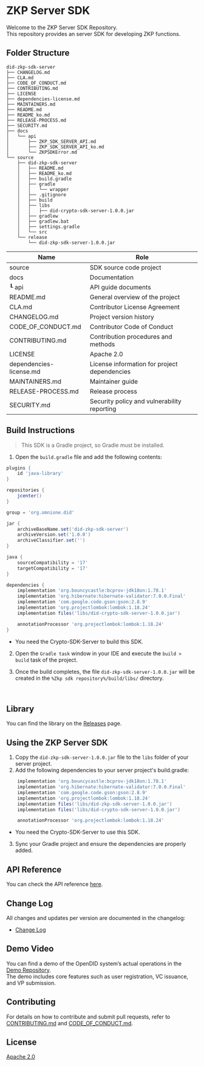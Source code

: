 # ZKP Server SDK

Welcome to the ZKP Server SDK Repository.  
This repository provides an server SDK for developing ZKP functions.

## Folder Structure
```
did-zkp-sdk-server
├── CHANGELOG.md
├── CLA.md
├── CODE_OF_CONDUCT.md
├── CONTRIBUTING.md
├── LICENSE
├── dependencies-license.md
├── MAINTAINERS.md
├── README.md
├── README_ko.md
├── RELEASE-PROCESS.md
├── SECURITY.md
├── docs
│   └── api
│       ├── ZKP_SDK_SERVER_API.md
│       ├── ZKP_SDK_SERVER_API_ko.md
│       └── ZKPSDKError.md
└── source
    ├── did-zkp-sdk-server
    │   ├── README.md
    │   ├── README_ko.md
    │   ├── build.gradle
    │   ├── gradle
    │   │   └── wrapper
    │   ├── .gitignore
    │   ├── build
    │   ├── libs
    │   │   ├── did-crypto-sdk-server-1.0.0.jar
    │   ├── gradlew        
    │   ├── gradlew.bat
    │   ├── settings.gradle
    │   └── src
    └── release
        └── did-zkp-sdk-server-1.0.0.jar
```

| Name                    | Role                                             |
|-------------------------|--------------------------------------------------|
| source                  | SDK source code project                          |
| docs                    | Documentation                                    |
| ┖ api                   | API guide documents                              |
| README.md               | General overview of the project                  |
| CLA.md                  | Contributor License Agreement                    |
| CHANGELOG.md            | Project version history                          |
| CODE_OF_CONDUCT.md      | Contributor Code of Conduct                      |
| CONTRIBUTING.md         | Contribution procedures and methods              |
| LICENSE                 | Apache 2.0                                       |
| dependencies-license.md | License information for project dependencies     |
| MAINTAINERS.md          | Maintainer guide                                 |
| RELEASE-PROCESS.md      | Release process                                  |
| SECURITY.md             | Security policy and vulnerability reporting      |

## Build Instructions

> This SDK is a Gradle project, so Gradle must be installed.

1. Open the `build.gradle` file and add the following contents:
```groovy
plugins {
    id 'java-library'
}

repositories {
    jcenter()
}

group = 'org.omnione.did'

jar {
    archiveBaseName.set('did-zkp-sdk-server') 
    archiveVersion.set('1.0.0')
    archiveClassifier.set('') 
}

java {
    sourceCompatibility = '17'
    targetCompatibility = '17'
}

dependencies {
    implementation 'org.bouncycastle:bcprov-jdk18on:1.78.1'
    implementation 'org.hibernate:hibernate-validator:7.0.0.Final'
    implementation 'com.google.code.gson:gson:2.8.9'
    implementation 'org.projectlombok:lombok:1.18.24'
    implementation files('libs/did-crypto-sdk-server-1.0.0.jar')

    annotationProcessor 'org.projectlombok:lombok:1.18.24'
}
```
* You need the Crypto-SDK-Server to build this SDK.

2. Open the `Gradle task` window in your IDE and execute the `build > build` task of the project.

3. Once the build completes, the file `did-zkp-sdk-server-1.0.0.jar` will be created in the `%Zkp sdk repository%/build/libs/` directory.

<br>

## Library

You can find the library on the [Releases](https://github.com/OmniOneID/did-zkp-sdk-server/releases) page.

## Using the ZKP Server SDK

1. Copy the `did-zkp-sdk-server-1.0.0.jar` file to the `libs` folder of your server project.
2. Add the following dependencies to your server project's build.gradle:

```groovy
    implementation 'org.bouncycastle:bcprov-jdk18on:1.78.1'
    implementation 'org.hibernate:hibernate-validator:7.0.0.Final'
    implementation 'com.google.code.gson:gson:2.8.9'
    implementation 'org.projectlombok:lombok:1.18.24'
    implementation files('libs/did-zkp-sdk-server-1.0.0.jar')
    implementation files('libs/did-crypto-sdk-server-1.0.0.jar')

    annotationProcessor 'org.projectlombok:lombok:1.18.24'
```

* You need the Crypto-SDK-Server to use this SDK.

3. Sync your Gradle project and ensure the dependencies are properly added.

## API Reference

You can check the API reference [here](docs/ZKP_SDK_SERVER_API.md).

## Change Log

All changes and updates per version are documented in the changelog:  
- [Change Log](./CHANGELOG.md)  

## Demo Video  
You can find a demo of the OpenDID system’s actual operations in the [Demo Repository](https://github.com/OmniOneID/did-demo-server).  
The demo includes core features such as user registration, VC issuance, and VP submission.

## Contributing

For details on how to contribute and submit pull requests, refer to [CONTRIBUTING.md](CONTRIBUTING.md) and [CODE_OF_CONDUCT.md](CODE_OF_CONDUCT.md).

## License

[Apache 2.0](LICENSE)

